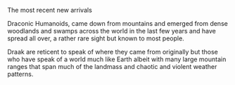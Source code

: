 The most recent new arrivals

Draconic Humanoids, came down from mountains and emerged from dense woodlands and swamps across the world in the last few years and have spread all over, a rather rare sight but known to most people. 

Draak are reticent to speak of where they came from originally but those who have speak of a world much like Earth albeit with many large mountain ranges that span much of the landmass and chaotic and violent weather patterns.